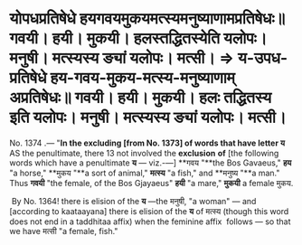 # योपधप्रतिषेधे हयगवयमुकयमत्स्यमनुष्याणामप्रतिषेधः॥ गवयी। हयी। मुकयी। हलस्तद्धितस्येति यलोपः। मनुषी। मत्स्यस्य ङ्यां यलोपः। मत्सी। => य-उपध-प्रतिषेधे हय-गवय-मुकय-मत्स्य-मनुष्याणाम् अप्रतिषेधः॥ गवयी। हयी। मुकयी। हलः तद्धितस्य इति यलोपः। मनुषी। मत्स्यस्य ङ्यां यलोपः। मत्सी।

No. 1374 .— "**In the excluding \[from No. 1373\] of words that have letter य** AS the penultimate, there 13 not involved the **exclusion** **of** \[the following words which have a penultimate **य** — viz.-—\] **गवय "**the Bos Gavaeus," **हय** "a horse," **मुकय "**a sort of animal," **मत्स्य** "a fish," and **मनुष्य "**a man." Thus **गवयी** "the female, of the Bos Gjayaeus" **हयी** "a mare," **मुकयी** a female मुकय.

 By No. 1364! there is elision of the **य** —the मनुषी, "a woman" — and \[according to kaataayana\] there is elision of the **य** of मत्स्य (though this word does not end in a taddhitaa affix) when the feminine affix  follows — so that we have मत्सी "a female, fish."